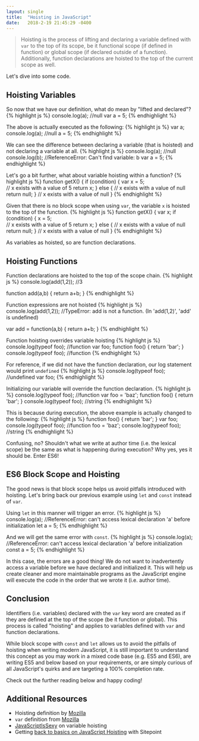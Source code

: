 ```yaml
---
layout: single
title:  "Hoisting in JavaScript"
date:   2018-2-19 21:45:29 -0400
---
```

>Hoisting is the process of lifting and declaring a variable defined with `var` to the top of its scope, be it functional scope (if defined in function) or global scope (if declared outside of a function). Additionally, function declarations are hoisted to the top of the current scope as well.

Let's dive into some code.

## Hoisting Variables
So now that we have our definition, what do mean by "lifted and declared"?
{% highlight js %}
console.log(a);   //null
var a = 5;
{% endhighlight %}

The above is actually executed as the following:
{% highlight js %}
var a;
console.log(a);   //null
a = 5;
{% endhighlight %}

We can see the difference between declaring a variable (that is hoisted) and not declaring a variable at all.
{% highlight js %}
console.log(a);   //null
console.log(b);   //ReferenceError: Can't find variable: b
var a = 5;
{% endhighlight %}

Let's go a bit further, what about variable hoisting within a function?
{% highlight js %}
function getX() {
  if (condition) {
    var x = 5;    
    // x exists with a value of 5
    return x;
  } else {
    // x exists with a value of null
    return null;
  }
  // x exists with a value of null
}
{% endhighlight %}

Given that there is no block scope when using `var`, the variable `x` is hoisted to the top of the function.
{% highlight js %}
function getX() {
  var x;
  if (condition) {
    x = 5;    
    // x exists with a value of 5
    return x;
  } else {
    // x exists with a value of null
    return null;
  }
  // x exists with a value of null
}
{% endhighlight %}

As variables as hoisted, so are function declarations.

## Hoisting Functions
Function declarations are hoisted to the top of the scope chain.
{% highlight js %}
console.log(add(1,2));   //3

function add(a,b) {
  return a+b;
}
{% endhighlight %}

Function expressions are not hoisted
{% highlight js %}
console.log(add(1,2));   //TypeError: add is not a function. (In 'add(1,2)', 'add' is undefined)

var add = function(a,b) {
  return a+b;
}
{% endhighlight %}

Function hoisting overrides variable hoisting
{% highlight js %}
console.log(typeof foo);  //function
var foo;
function foo() {
  return 'bar';
}
console.log(typeof foo);  //function
{% endhighlight %}

For reference, if we did not have the function declaration, our log statement would print `undefined`
{% highlight js %}
console.log(typeof foo);  //undefined
var foo;
{% endhighlight %}

Initializing our variable will override the function declaration.
{% highlight js %}
console.log(typeof foo);  //function
var foo = 'baz';
function foo() {
  return 'bar';
}
console.log(typeof foo);  //string
{% endhighlight %}

This is because during execution, the above example is actually changed to the following:
{% highlight js %}
function foo() {
  return 'bar';
}
var foo;
console.log(typeof foo);  //function
foo = 'baz';
console.log(typeof foo);  //string
{% endhighlight %}

Confusing, no? Shouldn't what we write at author time (i.e. the lexical scope) be the same as what is happening during execution? Why yes, yes it should be.  Enter ES6!

## ES6 Block Scope and Hoisting
The good news is that block scope helps us avoid pitfalls introduced with hoisting. Let's bring back our previous example using `let` and `const` instead of `var`.

Using `let` in this manner will trigger an error.
{% highlight js %}
console.log(a);   //ReferenceError: can't access lexical declaration 'a' before initialization
let a = 5;
{% endhighlight %}

And we will get the same error with `const`.
{% highlight js %}
console.log(a);   //ReferenceError: can't access lexical declaration 'a' before initialization
const a = 5;
{% endhighlight %}

In this case, the errors are a good thing!  We do not want to inadvertently access a variable before we have declared and initialized it.  This will help us create cleaner and more maintainable programs as the JavaScript engine will execute the code in the order that we wrote it (i.e. author time).

## Conclusion
Identifiers (i.e. variables) declared with the `var` key word are created as if they are defined at the top of the scope (be it function or global).  This process is called "hoisting" and applies to variables defined with `var` and function declarations.

While block scope with `const` and `let` allows us to avoid the pitfalls of hoisting when writing modern JavaScript, it is still important to understand this concept as you may work in a mixed code base (e.g. ES5 and ES6), are writing ES5 and below based on your requirements, or are simply curious of all JavaScript's quirks and are targeting a 100% completion rate.

Check out the further reading below and happy coding!

## Additional Resources
- Hoisting definition by [Mozilla](https://developer.mozilla.org/en-US/docs/Glossary/Hoisting)
- `var` definition from [Mozilla](https://developer.mozilla.org/en-US/docs/Web/JavaScript/Reference/Statements/var)
- [JavaScriptIsSexy](http://javascriptissexy.com/javascript-variable-scope-and-hoisting-explained/) on variable hoisting
- Getting [back to basics on JavaScript Hoisting](https://www.sitepoint.com/back-to-basics-javascript-hoisting/) with Sitepoint
